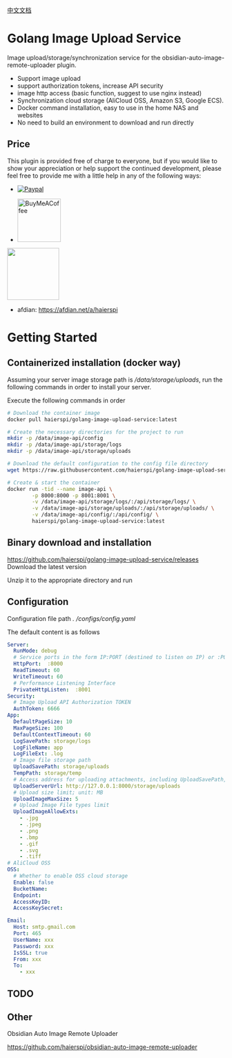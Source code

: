 [中文文档](readme-zh.md)
# Golang Image Upload Service

Image upload/storage/synchronization service for the obsidian-auto-image-remote-uploader plugin.

- Support image upload
- support authorization tokens, increase API security
- image http access (basic function, suggest to use nginx instead)
- Synchronization cloud storage (AliCloud OSS, Amazon S3, Google ECS).
- Docker command installation, easy to use in the home NAS and websites
- No need to build an environment to download and run directly

## Price

This plugin is provided free of charge to everyone, but if you would like to show your appreciation or help support the continued development, please feel free to provide me with a little help in any of the following ways:

- [![Paypal](https://img.shields.io/badge/paypal-HaierSpi-yellow?style=social&logo=paypal)](https://paypal.me/haierspi)

- [<img src="https://cdn.buymeacoffee.com/buttons/v2/default-yellow.png" alt="BuyMeACoffee" width="100">](https://www.buymeacoffee.com/haierspi)
<img src="https://raw.githubusercontent.com/haierspi/obsidian-auto-image-remote-uploader/main/bmc_qr.png" style="width:120px;height:auto;">

- afdian: https://afdian.net/a/haierspi
# Getting Started

## Containerized installation (docker way)

Assuming your server image storage path is */data/storage/uploads*, run the following commands in order to install your server.

Execute the following commands in order

```bash
# Download the container image
docker pull haierspi/golang-image-upload-service:latest

# Create the necessary directories for the project to run
mkdir -p /data/image-api/config
mkdir -p /data/image-api/storage/logs
mkdir -p /data/image-api/storage/uploads

# Download the default configuration to the config file directory
wget https://raw.githubusercontent.com/haierspi/golang-image-upload-service/main/configs/config.yaml -O /data/config/config.yaml

# Create & start the container
docker run -tid --name image-api \
        -p 8000:8000 -p 8001:8001 \
        -v /data/image-api/storage/logs/:/api/storage/logs/ \
        -v /data/image-api/storage/uploads/:/api/storage/uploads/ \
        -v /data/image-api/config/:/api/config/ \
        haierspi/golang-image-upload-service:latest

```

## Binary download and installation

https://github.com/haierspi/golang-image-upload-service/releases Download the latest version

Unzip it to the appropriate directory and run
## Configuration

Configuration file path *. /configs/config.yaml*

The default content is as follows

```yaml
Server:
  RunMode: debug
  # Service ports in the form IP:PORT (destined to listen on IP) or :PORT (listen on all)
  HttpPort:  :8000
  ReadTimeout: 60
  WriteTimeout: 60
  # Performance Listening Interface
  PrivateHttpListen:  :8001
Security:
  # Image Upload API Authorization TOKEN
  AuthToken: 6666
App:
  DefaultPageSize: 10
  MaxPageSize: 100
  DefaultContextTimeout: 60
  LogSavePath: storage/logs
  LogFileName: app
  LogFileExt: .log
  # Image file storage path
  UploadSavePath: storage/uploads
  TempPath: storage/temp
  # Access address for uploading attachments, including UploadSavePath, which describes the URL prefix that the interface returns to the uploader.
  UploadServerUrl: http://127.0.0.1:8000/storage/uploads
  # Upload size limit; unit: MB
  UploadImageMaxSize: 5
  # Upload Image File types limit
  UploadImageAllowExts:
    - .jpg
    - .jpeg
    - .png
    - .bmp
    - .gif
    - .svg
    - .tiff
# AliCloud OSS
OSS:
  # Whether to enable OSS cloud storage
  Enable: false
  BucketName:
  Endpoint:
  AccessKeyID:
  AccessKeySecret:

Email:
  Host: smtp.gmail.com
  Port: 465
  UserName: xxx
  Password: xxx
  IsSSL: true
  From: xxx
  To:
    - xxx
```
## TODO

## Other

Obsidian Auto Image Remote Uploader

https://github.com/haierspi/obsidian-auto-image-remote-uploader
